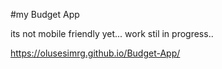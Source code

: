#my Budget App

its not mobile friendly yet... work stil in progress..

https://olusesimrg.github.io/Budget-App/
